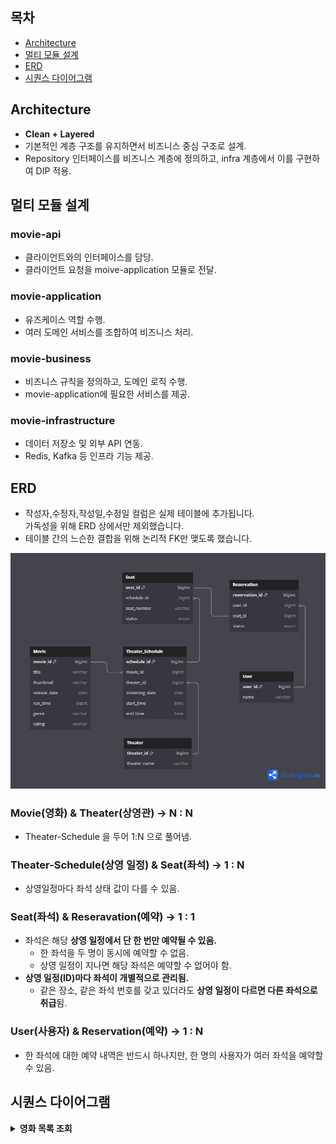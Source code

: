 ## 목차

* [Architecture](#Architecture)
* [멀티 모듈 설계](#멀티-모듈-설계)
* [ERD](#erd)
* [시퀀스 다이어그램](#시퀀스-다이어그램)

## Architecture
- **Clean + Layered**
- 기본적인 계층 구조를 유지하면서 비즈니스 중심 구조로 설계.
- Repository 인터페이스를 비즈니스 계층에 정의하고, infra 계층에서 이를 구현하여 DIP 적용.

## 멀티 모듈 설계

### movie-api
- 클라이언트와의 인터페이스를 담당.
- 클라이언트 요청을 moive-application 모듈로 전달.

### movie-application
- 유즈케이스 역할 수행.
- 여러 도메인 서비스를 조합하여 비즈니스 처리.

### movie-business
- 비즈니스 규칙을 정의하고, 도메인 로직 수행.
- movie-application에 필요한 서비스를 제공.

### movie-infrastructure
- 데이터 저장소 및 외부 API 연동.
- Redis, Kafka 등 인프라 기능 제공.

## ERD
- 작성자,수정자,작성일,수정일 컬럼은 실제 테이블에 추가됩니다. <br> 가독성을 위해 ERD 상에서만 제외했습니다.
- 테이블 간의 느슨한 결합을 위해 논리적 FK만 맺도록 했습니다. 

![cinema_erd](docs/erd.png)

### Movie(영화) & Theater(상영관) → N : N 
- Theater-Schedule 을 두어 1:N 으로 풀어냄.

### Theater-Schedule(상영 일정) & Seat(좌석) →  1 : N
- 상영일정마다 좌석 상태 값이 다를 수 있음.

### Seat(좌석) & Reseravation(예약) → 1 : 1
- 좌석은 해당 **상영 일정에서 단 한 번만 예약될 수 있음.** 
  - 한 좌석을 두 명이 동시에 예약할 수 없음.
  - 상영 일정이 지나면 해당 좌석은 예약할 수 없어야 함.
- **상영 일정(ID)마다 좌석이 개별적으로 관리됨.**
  - 같은 장소, 같은 좌석 번호를 갖고 있더라도 **상영 일정이 다르면 다른 좌석으로 취급**됨.

### User(사용자) & Reservation(예약) → 1 : N
- 한 좌석에 대한 예약 내역은 반드시 하나지만, 한 명의 사용자가 여러 좌석을 예약할 수 있음.

## 시퀀스 다이어그램

<details>
<summary><b>영화 목록 조회</b></summary>

![view_movie_list](docs/view_movie_list.png)

</details>